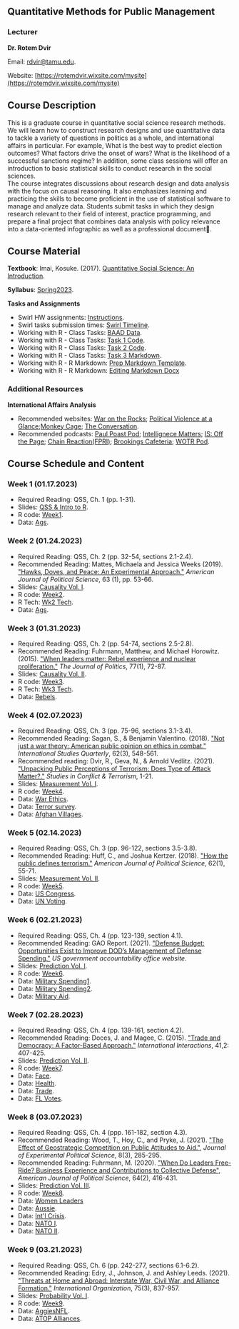 ## Quantitative Methods for Public Management

### Lecturer

**Dr. Rotem Dvir**

Email: [rdvir@tamu.edu](rdvir@tamu.edu). 

Website: [https://rotemdvir.wixsite.com/mysite](https://rotemdvir.wixsite.com/mysite)

## Course Description
This is a graduate course in quantitative social science research methods. We will learn how to construct research designs and use quantitative data to tackle a variety of questions in politics as a whole, and international affairs in particular. For example, What is the best way to predict election outcomes? What factors drive the onset of wars? What is the likelihood of a successful sanctions regime? In addition, some class sessions will offer an introduction to basic statistical skills to conduct research in the social sciences.  
The course integrates discussions about research design and data analysis with the focus on causal reasoning. It also emphasizes learning and practicing the skills to become proficient in the use of statistical software to manage and analyze data. Students submit tasks in which they design research relevant to their field of interest, practice programming, and prepare a final project that combines data analysis with policy relevance into a data-oriented infographic as well as a professional document📃.

## Course Material

**Textbook**: Imai, Kosuke. (2017). [Quantitative Social Science: An Introduction](https://qss.princeton.press).    

**Syllabus**: [Spring2023](/assets/BUSH_Syllabus2022.pdf).

**Tasks and Assignments**  

  - Swirl HW assignments: [Instructions](/assets/Tasks/Swirl.pdf).
  - Swirl tasks submission times: [Swirl Timeline](/assets/Tasks/Swirl_timeline.pdf).
  - Working with R - Class Tasks: [BAAD Data](/assets/Tasks/Data_ClassTask1.dta).
  - Working with R - Class Tasks: [Task 1 Code](/assets/Tasks/ClassTask1.R).
  - Working with R - Class Tasks: [Task 2 Code](/assets/Tasks/ClassTask2.R).
  - Working with R - Class Tasks: [Task 3 Markdown](/assets/Tasks/ClassTask3.Rmd).
  - Working with R - R Markdown: [Prep Markdown Template](/assets/Tasks/MarkdownTemp_Ins.pdf).
  - Working with R - R Markdown: [Editing Markdown Docx](/assets/Tasks/Markdown_Inst.pdf)


### Additional Resources

**International Affairs Analysis**  

  - Recommended websites: [War on the Rocks](https://warontherocks.com); [Political Violence at a Glance](https://politicalviolenceataglance.org);[Monkey Cage](https://monkeycagetopicguides.org); [The Conversation](https://theconversation.com/us).
  - Recommended podcasts: [Paul Poast Pod](https://open.spotify.com/show/57N2HMfcYw3coHTPv1lYw7); [Intellignece Matters](https://podbay.fm/p/intelligence-matters); [IS: Off the Page](https://www.belfercenter.org/OffthePage); [Chain Reaction(FPRI)](https://www.fpri.org/multimedia/chain-reaction/); [Brookings Cafeteria](https://www.brookings.edu/series/brookings-cafeteria-podcast/); [WOTR Pod](https://warontherocks.com/category/podcasts/war-on-the-rocks/).  


## Course Schedule and Content

### Week 1 (01.17.2023)  

  - Required Reading: QSS, Ch. 1 (pp. 1-31).
  - Slides: [QSS & Intro to R](/assets/Week1/wk1_slides.pdf).
  - R code: [Week1](/assets/Week1/Code_week1.R).
  - Data: [Ags](/assets/Week1/ags.xlsx).


### Week 2 (01.24.2023) 

  - Required Reading: QSS, Ch. 2 (pp. 32-54, sections 2.1-2.4).
  - Recommended Reading: Mattes, Michaela and Jessica Weeks (2019). ["Hawks, Doves, and Peace: An Experimental Approach."](https://doi.org/10.1111/ajps.12392) *American Journal of Political Science*, 63 (1), pp. 53-66. 
  - Slides: [Causality Vol. I](/assets/Week2/wk2_slides.pdf).
  - R code: [Week2](/assets/Week2/Code_week2.R).
  - R Tech: [Wk2 Tech](/assets/Week2/Wk2_Tech.R).
  - Data: [Ags](/assets/Week2/MattesweeksEdit.dta).

### Week 3 (01.31.2023)  

  - Required Reading: QSS, Ch. 2 (pp. 54-74, sections 2.5-2.8).
  - Recommended Reading: Fuhrmann, Matthew, and Michael Horowitz. (2015). ["When leaders matter: Rebel experience and nuclear proliferation."](https://doi.org/10.1086/678308) *The Journal of Politics*, 77(1), 72-87.
  - Slides: [Causality Vol. II](/assets/Week3/wk3_slides.pdf).
  - R code: [Week3](/assets/Week3/Code_week3.R).
  - R Tech: [Wk3 Tech](/assets/Week3/Wk3_Tech.R).
  - Data: [Rebels](/assets/Week3/RebelsDataset_FH2015.dta).

### Week 4 (02.07.2023)  

  - Required Reading: QSS, Ch. 3 (pp. 75-96, sections 3.1-3.4).
  - Recommended Reading: Sagan, S., & Benjamin Valentino. (2018). ["Not just a war theory: American public opinion on ethics in combat."](https://doi.org/10.1093/isq/sqy033) *International Studies Quarterly*, 62(3), 548-561.
  - Recommended reading: Dvir, R., Geva, N., & Arnold Vedlitz. (2021). ["Unpacking Public Perceptions of Terrorism: Does Type of Attack Matter?."](https://doi.org/10.1080/1057610X.2021.1886427) *Studies in Conflict & Terrorism*, 1-21.
  - Slides: [Measurement Vol. I](/assets/Week4/wk4_slides.pdf).
  - R code: [Week4](/assets/Week4/Code_week4.R).
  - Data: [War Ethics](/assets/Week4/WarEthics.dta).
  - Data: [Terror survey](/assets/Week4/Bush_TerrorSurvey.csv).
  - Data: [Afghan Villages](/assets/Week4/afghan-village.csv).

### Week 5 (02.14.2023)  

  - Required Reading: QSS, Ch. 3 (pp. 96-122, sections 3.5-3.8).
  - Recommended Reading: Huff, C., and Joshua Kertzer. (2018). ["How the public defines terrorism."](https://doi.org/10.1111/ajps.12329) *American Journal of Political Science*, 62(1), 55-71.
  - Slides: [Measurement Vol. II](/assets/Week5/wk5_slides.pdf).
  - R code: [Week5](/assets/Week5/Code_week5.R).
  - Data: [US Congress](/assets/Week5/congress.csv).
  - Data: [UN Voting](/assets/Week5/unvoting.csv).

### Week 6 (02.21.2023)  

  - Required Reading: QSS, Ch. 4 (pp. 123-139, section 4.1).
  - Recommended Reading: GAO Report. (2021). ["Defense Budget: Opportunities Exist to Improve DOD’s Management of Defense Spending."](https://www.gao.gov/products/gao-21-415t) *US government accountability office website*.
  - Slides: [Prediction Vol. I](/assets/Week6/wk6_slides.pdf).
  - R code: [Week6](/assets/Week6/Code_week6.R).
  - Data: [Military Spending1](/assets/Week6/mil_exp.xlsx).
  - Data: [Military Spending2](/assets/Week6/mil_exp2.xlsx).
  - Data: [Military Aid](/assets/Week6/MilitaryAidData.dta).

### Week 7 (02.28.2023)  

  - Required Reading: QSS, Ch. 4 (pp. 139-161, section 4.2).
  - Recommended Reading: Doces, J. and Magee, C. (2015). ["Trade and Democracy: A Factor-Based Approach."](https://www.tandfonline.com/doi/full/10.1080/03050629.2015.984065) *International Interactions*, 41,2: 407-425.
  - Slides: [Prediction Vol. II](/assets/Week7/wk6_deck.pdf).
  - R code: [Week7](/assets/Week7/Code_week6b.R).
  - Data: [Face](/assets/Week7/face.csv).
  - Data: [Health](/assets/Week7/health.csv).
  - Data: [Trade](/assets/Week7/doces_magee_data.dta).
  - Data: [FL Votes](/assets/Week7/florida.csv).

### Week 8 (03.07.2023)  

  - Required Reading: QSS, Ch. 4 (ppp. 161-182, section 4.3).
  - Recommended Reading: Wood, T., Hoy, C., and Pryke, J. (2021). ["The Effect of Geostrategic Competition on Public Attitudes to Aid."](https://doi.org/10.1017/XPS.2020.27), *Journal of Experimental Political Science*, 8(3), 285-295.
  - Recommended Reading: Fuhrmann, M. (2020). ["When Do Leaders Free-Ride? Business Experience and Contributions to Collective Defense"](https://doi.org/10.1111/ajps.12502), *American Journal of Political Science*, 64(2), 416-431.
  - Slides: [Prediction Vol. III](/assets/Week8/wk7_deck.pdf).
  - R code: [Week8](/assets/Week8/Code_week8.R).
  - Data: [Women Leaders](/assets/Week8/women.csv)
  - Data: [Aussie](/assets/Week8/AussieData_JEPS2021.dta).
  - Data: [Int'l Crisis](/assets/Week8/ICB_Feb2020.dta).
  - Data: [NATO I](/assets/Week8/matt_defspend.xlsx).
  - Data: [NATO II](/assets/Week8/defense_spending.dta).

### Week 9 (03.21.2023)  

  - Required Reading: QSS, Ch. 6 (pp. 242-277, sections 6.1-6.2).
  - Recommended Reading: Edry, J., Johnson, J. and Ashley Leeds. (2021). ["Threats at Home and Abroad: Interstate War, Civil War, and Alliance Formation."](https://doi.org/10.1017/S0020818321000151) *International Organization*, 75(3), 837-957.
  - Slides: [Probability Vol. I](/assets/Week9/wk9_slides.pdf).
  - R code: [Week9](/assets/Week9/Code_week9.R).
  - Data: [AggiesNFL](/assets/Week9/Ags_Data.xlsx).
  - Data: [ATOP Alliances](/assets/Week9/atop_data.csv).












